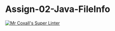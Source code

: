 # Assign-02-Java-FileInfo
[![Mr Coxall's Super Linter](https://github.com/ICS4U-Programming-ValI/Assign-02-Java-FileInfo/workflows/Mr%20Coxall's%20Super%20Linter/badge.svg)](https://github.com/ICS4U-Programming-ValI/Assign-02-Java-FileInfo/actions/)

